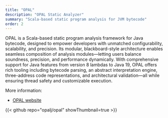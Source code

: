 ```yaml
---
title: "OPAL"
description: "OPAL Static Analyzer"
summary: "Scala-based static program analysis for JVM bytecode"
order: 2
---
```


OPAL is a Scala-based static program analysis framework for Java bytecode, designed to empower developers with unmatched configurability, scalability, and precision. Its modular, blackboard-style architecture enables seamless composition of analysis modules—letting users balance soundness, precision, and performance dynamically. With comprehensive support for Java features from version 8 lambdas to Java 19, OPAL offers rich tooling including bytecode parsing, an abstract interpretation engine, three-address code representations, and architectural validation—all while ensuring thread safety and customizable execution.

More information:
- [OPAL website](https://www.opal-project.de)

{{< github repo="opalj/opal" showThumbnail=true >}}
